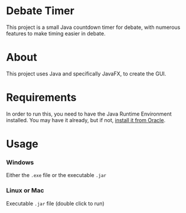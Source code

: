 # Debate Timer
This project is a small Java countdown timer for debate, with numerous features to make timing easier in debate.
# About
This project uses Java and specifically JavaFX, to create the GUI.
# Requirements
In order to run this, you need to have the Java Runtime Environment installed. You may have it already, but if not, [install it from Oracle](http://www.oracle.com/technetwork/java/javase/downloads/jre8-downloads-2133155.html).
# Usage
### Windows
Either the `.exe` file or the executable `.jar`
### Linux or Mac
Executable `.jar` file (double click to run)
